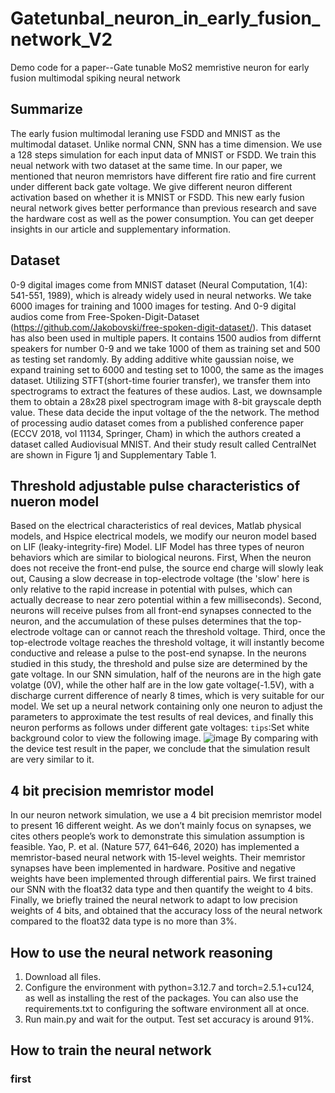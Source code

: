 # Gatetunbal_neuron_in_early_fusion_network_V2
Demo code for a paper--Gate tunable MoS2 memristive neuron for early fusion multimodal spiking neural network
## Summarize
The early fusion multimodal leraning use FSDD and MNIST as the multimodal dataset. Unlike normal CNN, SNN has a time dimension. We use a 128 steps simulation for each input data of MNIST or FSDD. We train this neual network with two dataset at the same time. In our paper, we mentioned that neuron memristors have different fire ratio and fire current under different back gate voltage. We give different neuron different activation based on whether it is MNIST or FSDD. This new early fusion neural network gives better performance than previous research and save the hardware cost as well as the power consumption. You can get deeper insights in our article and supplementary information.
## Dataset
0-9 digital images come from MNIST dataset (Neural Computation, 1(4): 541-551, 1989), which is already widely used in neural networks. We take 6000 images for training and 1000 images for testing. And 0-9 digital audios come from Free-Spoken-Digit-Dataset (https://github.com/Jakobovski/free-spoken-digit-dataset/). This dataset has also been used in multiple papers. It contains 1500 audios from differnt speakers for number 0-9 and we take 1000 of them as training set and 500 as testing set randomly. By adding additive white gaussian noise, we expand training set to 6000 and testing set to 1000, the same as the images dataset. Utilizing STFT(short-time fourier transfer), we transfer them into spectrograms to extract the features of these audios. Last, we downsample them to obtain a 28x28 pixel  spectrogram image with 8-bit grayscale depth value. These data decide the input voltage of the the network. The method of processing audio dataset comes from a published conference paper (ECCV 2018, vol 11134, Springer, Cham) in which the authors created a dataset called Audiovisual MNIST. And their study result called CentralNet are shown in Figure 1j and Supplementary Table 1.
## Threshold adjustable pulse characteristics of nueron model
Based on the electrical characteristics of real devices, Matlab physical models, and Hspice electrical models, we modify our neuron model based on LIF (leaky-integrity-fire) Model. LIF Model has three types of neuron behaviors which are similar to biological neurons. First, When the neuron does not receive the front-end pulse, the source end charge will slowly leak out, Causing a slow decrease in top-electrode voltage (the 'slow' here is only relative to the rapid increase in potential with pulses, which can actually decrease to near zero potential within a few milliseconds). Second, neurons will receive pulses from all front-end synapses connected to the neuron, and the accumulation of these pulses determines that the top-electrode voltage can or cannot reach the threshold voltage. Third, once the top-electrode voltage reaches the threshold voltage, it will instantly become conductive and release a pulse to the post-end synapse. In the neurons studied in this study, the threshold and pulse size are determined by the gate voltage. In our SNN simulation, half of the neurons are in the high gate volatge (0V), while the other half are in the low gate voltage(-1.5V), with a discharge current difference of nearly 8 times, which is very suitable for our model.
We set up a neural network containing only one neuron to adjust the parameters to approximate the test results of real devices, and finally this neuron performs as follows under different gate voltages:
`tips`:Set white background color to view the following image.
![image](https://github.com/Peng-Yuyang-2003/Gatetunbal_neuron_in_early_fusion_network_V2/blob/main/single_neuron.png)
By comparing with the device test result in the paper, we conclude that the simulation result are very similar to it.
## 4 bit precision memristor model
In our neuron network simulation, we use a 4 bit precision memristor model to present 16 different weight. As we don’t mainly focus on synapses, we cites others people’s work to demonstrate this simulation assumption is feasible. Yao, P. et al. (Nature 577, 641–646, 2020) has implemented a memristor-based neural network with 15-level weights. Their memristor synapses have been implemented in hardware. Positive and negative weights have been implemented through differential pairs. We first trained our SNN with the float32 data type and then quantify the weight to 4 bits. Finally, we briefly trained the neural network to adapt to low precision weights of 4 bits, and obtained that the accuracy loss of the neural network compared to the float32 data type is no more than 3%.
## How to use the neural network reasoning
1. Download all files.
2. Configure the environment with python=3.12.7 and torch=2.5.1+cu124, as well as installing the rest of the packages. You can also use the requirements.txt to configuring the software environment all at once.
3. Run main.py and wait for the output. Test set accuracy is around 91%.
## How to train the neural network
### first
